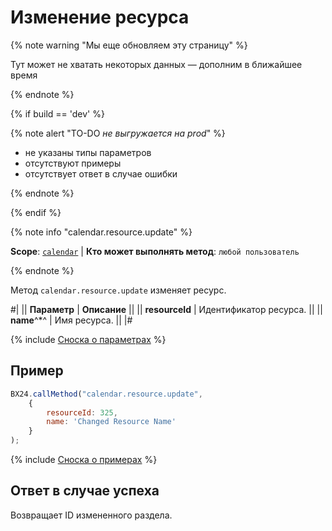 # Изменение ресурса

{% note warning "Мы еще обновляем эту страницу" %}

Тут может не хватать некоторых данных — дополним в ближайшее время

{% endnote %}

{% if build == 'dev' %}

{% note alert "TO-DO _не выгружается на prod_" %}

- не указаны типы параметров
- отсутствуют примеры
- отсутствует ответ в случае ошибки

{% endnote %}

{% endif %}

{% note info "calendar.resource.update" %}

**Scope**: [`calendar`](../scopes/permissions.md) | **Кто может выполнять метод**: `любой пользователь`

{% endnote %}

Метод `calendar.resource.update` изменяет ресурс.

#|
|| **Параметр** | **Описание** ||
|| **resourceId** | Идентификатор ресурса. ||
|| **name**^*^ | Имя ресурса. ||
|#

{% include [Сноска о параметрах](../../_includes/required.md) %}

## Пример

```js
BX24.callMethod("calendar.resource.update",
    {
        resourceId: 325,
        name: 'Changed Resource Name'
    }
);
```

{% include [Сноска о примерах](../../_includes/examples.md) %}

## Ответ в случае успеха

Возвращает ID измененного раздела.